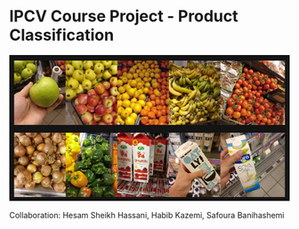 # IPCV Course Project - Product Classification

![img.png](Assets/img.png)

Collaboration: Hesam Sheikh Hassani, Habib Kazemi, Safoura Banihashemi
